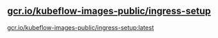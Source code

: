 
[gcr.io/kubeflow-images-public/ingress-setup](https://hub.docker.com/r/anjia0532/kubeflow-images-public.ingress-setup/tags/)
-----


[gcr.io/kubeflow-images-public/ingress-setup:latest](https://hub.docker.com/r/anjia0532/kubeflow-images-public.ingress-setup/tags/)


